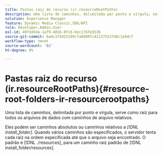 ```yaml
---
title: Pastas raiz do recurso (ir.resourceRootPaths)
description: Uma lista de caminhos, delimitada por ponto e vírgula, serve como raiz para todos os arquivos de dados com caminhos de arquivo relativos.
solution: Experience Manager
feature: Dynamic Media Classic,SDK/API
role: Developer,Admin,User
exl-id: 49fd45da-1af9-4016-8fc6-6ec17b7e553b
source-git-commit: 6a4c1f4425199cfa6088fc42137552748c1a9dcf
workflow-type: tm+mt
source-wordcount: '82'
ht-degree: 0%

---
```


# Pastas raiz do recurso (ir.resourceRootPaths){#resource-root-folders-ir-resourcerootpaths}

Uma lista de caminhos, delimitada por ponto e vírgula, serve como raiz para todos os arquivos de dados com caminhos de arquivo relativos.

Eles podem ser caminhos absolutos ou caminhos relativos a *[!DNL install_folder]*. Quando vários caminhos são especificados, o servidor tenta cada raiz na ordem especificada até que o arquivo seja encontrado. O padrão é [!DNL ./resources], para um caminho raiz padrão de [!DNL install_folder/resources].
